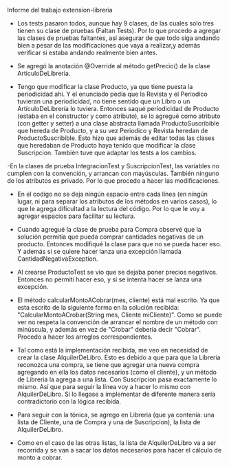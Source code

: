 Informe del trabajo extension-libreria

- Los tests pasaron todos, aunque hay 9 clases, de las cuales solo tres tienen su clase de pruebas (Faltan Tests). Por lo que procedo a agregar las clases de pruebas faltantes, así asegurar de que todo siga andando bien a pesar de las modificaciones que vaya a realizar,y además verificar si estaba andando realmente bien antes.

- Se agregó la anotación @Override al método getPrecio() de la clase ArticuloDeLibreria.

- Tengo que modificar la clase Producto, ya que tiene puesta la periodicidad ahí. Y el enunciado pedía que la Revista y el Periodico tuvieran una periodicidad, no tiene sentido que un Libro o un ArtículoDeLibrería lo tuviera. Entonces saqué periodicidad de Producto (estaba en el constructor y como atributo), se lo agregué como atributo (con getter y setter) a una clase abstracta llamada ProductoSuscribible que hereda de Producto, y a su vez Periodico y Revista heredan de ProductoSuscribible. Esto hizo que además de editar todas las clases que heredaban de Producto haya tenido que modificar la clase Suscripcion.
 También tuve que adaptar los tests a los cambios.

-En la clases de prueba IntegracionTest y SuscripcionTest, las variables no cumplen con la convención, y arrancan con mayúsculas. También ninguno de los atributos es privado. Por lo que procedo a hacer las modificaciones.

- En el codigo no se deja ningún espacio entre cada línea (en ningún lugar, ni para separar los atributos de los métodos en varios casos), lo que le agrega dificultad a la lectura del código. Por lo que le voy a agregar espacios para facilitar su lectura.

- Cuando agregué la clase de prueba para Compra observé que la solución permitía que pueda comprar cantidades negativas de un producto. Entonces modifiqué la clase para que no se pueda hacer eso. Y además si se quiere hacer lanza una excepción llamada CantidadNegativaException.

- Al crearse ProductoTest se vio que se dejaba poner precios negativos. Entonces no permití hacer eso, y si se intenta hacer se lanza una excepción.

- El método calcularMontoACobrar(mes, cliente) está mal escrito. Ya que esta escrito de la siguiente forma en la solución recibida: "CalcularMontoACrobar(String mes, Cliente miCliente)". Como se puede ver no respeta la convención de arrancar el nombre de un método con minúscula, y además en vez de "Crobar" debería decir "Cobrar". Procedo a hacer los arreglos correspondientes.

- Tal como está la implementación recibida, me veo en necesidad de crear la clase AlquilerDeLibro. Esto es debido a que para que la Libreria reconozca una compra, se tiene que agregar una nueva compra agregando en ella los datos necesarios (como el cliente), y un método de Libreria la agrega a una lista. Con Suscripcion pasa exactamente lo mismo. Así que para seguir la línea voy a hacer lo mismo con AlquilerDeLibro.
 Si lo llegase a implementar de diferente manera sería contradictorio con la lógica recibida.

- Para seguir con la tónica, se agrego en Libreria (que ya contenía: una lista de Cliente, una de Compra y una de Suscripcion), la lista de AlquilerDeLibro.

- Como en el caso de las otras listas, la lista de AlquilerDeLibro va a ser recorrida y se van a sacar los datos necesarios para hacer el cálculo de monto a cobrar.


